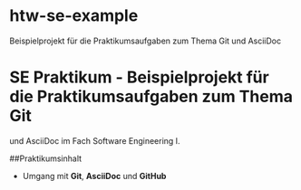 # htw-se-example
Beispielprojekt für die Praktikumsaufgaben zum Thema Git und AsciiDoc

# SE Praktikum - Beispielprojekt für die Praktikumsaufgaben zum Thema Git
und
AsciiDoc im Fach Software Engineering I.

##Praktikumsinhalt
- Umgang mit **Git**, **AsciiDoc** und **GitHub**

